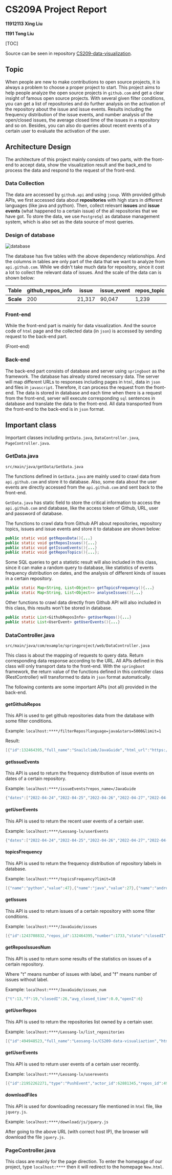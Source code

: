 # CS209A Project Report

**11912113 Xing Liu**

**1191 Tong Liu**

[TOC]

Source can be seen in repository [CS209-data-visualization](https://github.com/Leosang-lx/CS209-data-visualiaztion).

## Topic

When people are new to make contributions to open source projects, it is always a problem to choose a proper project to start. This project aims to help people analyze the open source projects in `github.com` and get a clear insight of famous open source projects. With several given filter conditions, you can get a list of repositories and do further analysis on the activation of the repository about the issue and issue events. Results including the frequency distribution of the issue events, and number analysis of the open/closed issues, the average closed time of the issues in a repository and so on. Besides, you can also do queries about recent events of a certain user to evaluate the activation of the user.

## Architecture Design

The architecture of this project mainly consists of two parts, with the front-end to accept data, show the visualization result and the back_end to process the data and respond to the request of the front-end.

### Data Collection

The data are accessed by `github.api` and using `jsoup`. With provided github APIs, we first accessed data about **repositories** with high stars in different languages (like java and python). Then, collect relevant **issues** and **issue events** (what happened to a certain issue) of the all repositories that we have got. To store the data, we use `PostgreSql` as database management system, which is also set as the data source of most queries.

### Design of database

![database](./database.jpg)

The database has five tables with the above dependency relationships. And the columns in tables are only part of the data that we want to analyze from `api.github.com`. While we didn't take much data for repository, since it cost a lot to collect the relevant data of issues. And the scale of the data can is shown below:

| Table     | github_repos_info | issue  | issue_event | repos_topic | issue_label |
| --------- | ----------------- | ------ | ----------- | ----------- | ----------- |
| **Scale** | 200               | 21,317 | 90,047      | 1,239       | 35,062      |



### Front-end

While the front-end part is mainly for data visualization. And the source code of `html` page and the collected data (in `json`) is accessed by sending request to the back-end part.

(Front-end)

### Back-end

The back-end part consists of database and server using `springboot` as the framework. The database has already stored necessary data. The server will map different URLs to responses including pages in `html`, data in `json` and files in `javascript`. Therefore, it can process the request from the front-end. The data is stored in database and each time when there is a request from the front-end, server will execute corresponding `sql` sentences in database and translate the data to the front-end. All data transported from the front-end to the back-end is in `json` format.

## Important class

Important classes including `getData.java`, `DataController.java`, `PageController.java`.

### GetData.java

```
src/main/java/getData/GetData.java
```

The functions defined in `GetData.java` are mainly used to crawl data from `api.github.com` and store it to database. Also, some data about the user events are directly accessed from the `api.github.com` and sent back to the front-end.

`GetData.java` has static field to store the critical information to access the `api.github.com` and database, like the access token of Github, URL, user and password of database.

The functions to crawl data from Github API about repositories, repository topics, issues and issue events and store it to database are shown below:

```java
public static void getReposData(){...}
public static void getReposIssues(){...}
public static void getIssueEvents(){...}
public static void getReposTopics(){...};
```

Some SQL queries to get a statistic result will also included in this class, since it can make a random query to database, like statistics of events frequency distribution on dates, and the analysis of different kinds of issues in a certain repository.

``` java
public static Map<String, List<Object>> getTopicsFrequency(){...}
public static Map<String, List<Object>> analyseIssues(){...}
```

Other functions to crawl data directly from Github API will also included in this class, this results won't be stored in database.

```java
public static List<GithubReposInfo> getUserRepos(){...}
public static List<UserEvent> getUserEvents(){...}
```

### DataController.java

```
src/main/java/com/example/springproject/web/DataController.java
```

This class is about the mapping of requests to query data. Return corresponding data response according to the URL. All APIs defined in this class will only transport data to the front-end. With the `springboot` framework, the return value of the functions defined in this controller class (RestController) will transformed to data in `json` format automatically.

The following contents are some important APIs (not all) provided in the back-end.

#### getGithubRepos

This API is used to get github repositories data from the database with some filter conditions.

Example: `localhost:****/filterRepos?language=java&stars=5000&limit=1`

Result:

```java
[{"id":132464395,"full_name":"Snailclimb/JavaGuide","html_url":"https://github.com/Snailclimb/JavaGuide","language":"java","created_at":"2018-05-07T13:27:00Z","stars":121609,"forks":41264,"watch":121609,"open_issues":67}]
```

#### getIssueEvents

This API is used to return the frequency distribution of issue events on dates of a certain repository. 

Example: `localhost:****/issueEvents?repos_name=/JavaGuide`

```java
{"dates":["2022-04-24","2022-04-25","2022-04-26","2022-04-27","2022-04-28","2022-04-29","2022-04-30","2022-05-01","2022-05-02","2022-05-03","2022-05-04","2022-05-05","2022-05-06","2022-05-07","2022-05-08","2022-05-09","2022-05-10","2022-05-11","2022-05-12","2022-05-13","2022-05-14","2022-05-15","2022-05-16","2022-05-17","2022-05-18","2022-05-19","2022-05-20","2022-05-21","2022-05-22","2022-05-23","2022-05-24"],"nums":[0,8,4,2,7,0,0,2,1,2,0,0,7,0,3,0,0,2,3,0,0,6,0,0,2,4,4,5,0,0,0]}
```

#### getUserEvents

This API is used to return the recent user events of a certain user.

Example: `localhost:****/Leosang-lx/userEvents`

```java
{"dates":["2022-04-24","2022-04-25","2022-04-26","2022-04-27","2022-04-28","2022-04-29","2022-04-30","2022-05-01","2022-05-02","2022-05-03","2022-05-04","2022-05-05","2022-05-06","2022-05-07","2022-05-08","2022-05-09","2022-05-10","2022-05-11","2022-05-12","2022-05-13","2022-05-14","2022-05-15","2022-05-16","2022-05-17","2022-05-18","2022-05-19","2022-05-20","2022-05-21","2022-05-22","2022-05-23","2022-05-24"],"nums":[0,0,0,0,1,0,0,0,0,0,0,0,0,0,0,3,2,0,1,0,3,15,0,0,0,0,0,0,21,9,7]}
```

#### topicsFrequency

This API is used to return the frequency distribution of repository labels in database.

Example: `localhost:****/topicsFrequency?limit=10`

```java
[{"name":"python","value":47},{"name":"java","value":27},{"name":"android","value":22},{"name":"deep-learning","value":16},{"name":"machine-learning","value":14},{"name":"hacktoberfest","value":10},{"name":"spring-boot","value":9},{"name":"data-science","value":8},{"name":"mybatis","value":8},{"name":"redis","value":8}]
```

#### getIssues

This API is used to return issues of a certain repository with some filter conditions.

Example: `localhost:****/JavaGuide/issues`

```java
[{"id":1243708832,"repos_id":132464395,"number":1733,"state":"closedI","created_at":"2022-05-20T21:49:10Z","updated_at":"2022-05-21T05:45:05Z","closed_at":"2022-05-21T03:04:30Z","labeled":true},...]
```

#### getReposIssuesNum

This API is used to return some results of the statistics on issues of a certain repository.

Where "t" means number of issues with label, and "f" means number of issues without label.

Example: `localhost:****/JavaGuide/issues_num`

```java
{"t":13,"f":19,"closedI":26,"avg_closed_time":0.0,"openI":6}
```

#### getUserRepos

This API is used to return the repositories list owned by a certain user.

Example: `localhost:****/Leosang-lx/list_repositories`

```java
[{"id":494948523,"full_name":"Leosang-lx/CS209-data-visualiaztion","html_url":"https://github.com/Leosang-lx/CS209-data-visualiaztion","language":"JavaScript","created_at":"2022-05-22T03:22:33Z","stars":1,"forks":0,"watch":1,"open_issues":0},...]
```

#### getUserEvents

This API is used to return user events of a certain user recently.

Example: `localhost:****/Leosang-lx/userevents`

```java
[{"id":21952262271,"type":"PushEvent","actor_id":62881345,"repos_id":494948523,"created_at":"2022-05-24T08:57:44Z"},{"id":21950941706,"type":"PushEvent","actor_id":62881345,"repos_id":494948523,"created_at":"2022-05-24T07:52:31Z"},...]
```

#### downloadFiles

This API is used for downloading necessary file mentioned in `html` file, like `jquery.js`.

Example: `localhost:****/download/js/jquery.js`

After going to the above URL (with correct host IP), the browser will download the file `jquery.js`.



### PageController.java

This class are mainly for the page direction. To enter the homepage of our project, type `localhost:****` then it will redirect to the homepage `New.html`.

